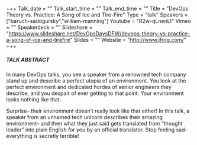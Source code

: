 +++
Talk_date = ""
Talk_start_time = ""
Talk_end_time = ""
Title = "DevOps Theory vs. Practice: A Song of Ice and Tire-Fire"
Type = "talk"
Speakers = ["baruch-sadogursky","william-manning"]
Youtube = "R2w-qLnenLI"
Vimeo = ""
Speakerdeck = ""
Slideshare = "https://www.slideshare.net/DevOpsDaysDFW/devops-theory-vs-practice-a-song-of-ice-and-tirefire"
Slides = ""
Website = "http://www.jfrog.com/"
+++

##### TALK ABSTRACT

In many DevOps talks, you see a speaker from a renowned tech company stand up and describe a perfect utopia of an environment. You look at the perfect environment and dedicated hordes of senior engineers they describe, and you despair of ever getting to that point. Your environment looks nothing like that.

Surprise– their environment doesn’t really look like that either! In this talk, a speaker from an unnamed tech unicorn describes their amazing environment– and then what they just said gets translated from “thought leader” into plain English for you by an official translator. Stop feeling sad– everything is secretly terrible!